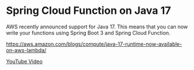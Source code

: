 # Spring Cloud Function on Java 17

AWS recently announced support for Java 17. This means that you can now write your functions using Spring Boot 3
and Spring Cloud Function. 

https://aws.amazon.com/blogs/compute/java-17-runtime-now-available-on-aws-lambda/ 

[YouTube Video](https://youtu.be/bxK4GscuVgs)